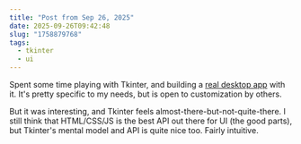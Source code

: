 ```yaml
---
title: "Post from Sep 26, 2025"
date: 2025-09-26T09:42:48
slug: "1758879768"
tags:
  - tkinter
  - ui
---
```


Spent some time playing with Tkinter, and building a [real desktop app](https://github.com/cmdr2/screenrecorder/) with it. It's pretty specific to my needs, but is open to customization by others.

But it was interesting, and Tkinter feels almost-there-but-not-quite-there. I still think that HTML/CSS/JS is the best API out there for UI (the good parts), but Tkinter's mental model and API is quite nice too. Fairly intuitive.